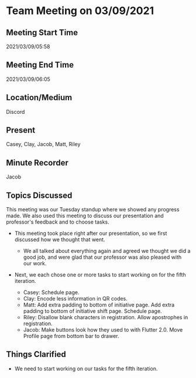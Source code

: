 # Team Meeting on 03/09/2021

## Meeting Start Time

2021/03/09/05:58

## Meeting End Time

2021/03/09/06:05
## Location/Medium

Discord

## Present

Casey, Clay, Jacob, Matt, Riley

## Minute Recorder

Jacob

## Topics Discussed

This meeting was our Tuesday standup where we showed any progress made. We also used this meeting to discuss our presentation and professor's feedback and to choose tasks.

- This meeting took place right after our presentation, so we first discussed how we thought that went.
  - We all talked about everything again and agreed we thought we did a good job, and were glad that our professor was also pleased with our work.

- Next, we each chose one or more tasks to start working on for the fifth iteration.
  - Casey: Schedule page.
  - Clay: Encode less information in QR codes.
  - Matt: Add extra padding to bottom of initiative page. Add extra padding to bottom of initiative shift page. Schedule page.
  - Riley: Disallow blank characters in registration. Allow apostrophes in registration.
  - Jacob: Make buttons look how they used to with Flutter 2.0. Move Profile page from bottom bar to drawer.

## Things Clarified

- We need to start working on our tasks for the fifth iteration.